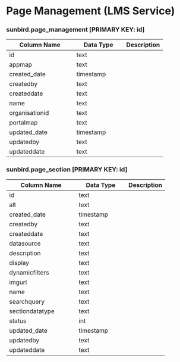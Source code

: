 # Page Management (LMS Service)

### sunbird.page\_management \[PRIMARY KEY: id]

<table><thead><tr><th width="165.33333333333331">Column Name</th><th width="118">Data Type</th><th>Description</th></tr></thead><tbody><tr><td>id</td><td>text</td><td></td></tr><tr><td>appmap</td><td>text</td><td></td></tr><tr><td>created_date</td><td>timestamp</td><td></td></tr><tr><td>createdby</td><td>text</td><td></td></tr><tr><td>createddate</td><td>text</td><td></td></tr><tr><td>name</td><td>text</td><td></td></tr><tr><td>organisationid</td><td>text</td><td></td></tr><tr><td>portalmap</td><td>text</td><td></td></tr><tr><td>updated_date</td><td>timestamp</td><td></td></tr><tr><td>updatedby</td><td>text</td><td></td></tr><tr><td>updateddate</td><td>text</td><td></td></tr></tbody></table>

### sunbird.page\_section \[PRIMARY KEY: id]

<table><thead><tr><th width="171.33333333333331">Column Name</th><th width="118">Data Type</th><th>Description</th></tr></thead><tbody><tr><td>id</td><td>text</td><td></td></tr><tr><td>alt</td><td>text</td><td></td></tr><tr><td>created_date</td><td>timestamp</td><td></td></tr><tr><td>createdby</td><td>text</td><td></td></tr><tr><td>createddate</td><td>text</td><td></td></tr><tr><td>datasource</td><td>text</td><td></td></tr><tr><td>description</td><td>text</td><td></td></tr><tr><td>display</td><td>text</td><td></td></tr><tr><td>dynamicfilters</td><td>text</td><td></td></tr><tr><td>imgurl</td><td>text</td><td></td></tr><tr><td>name</td><td>text</td><td></td></tr><tr><td>searchquery</td><td>text</td><td></td></tr><tr><td>sectiondatatype</td><td>text</td><td></td></tr><tr><td>status</td><td>int</td><td></td></tr><tr><td>updated_date</td><td>timestamp</td><td></td></tr><tr><td>updatedby</td><td>text</td><td></td></tr><tr><td>updateddate</td><td>text</td><td></td></tr></tbody></table>

